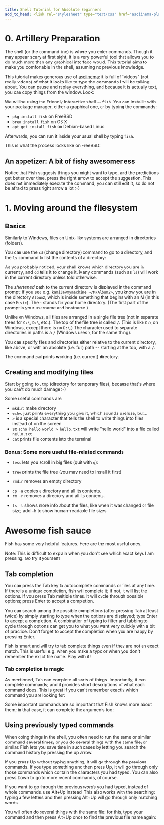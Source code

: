 ```yaml
---
title: Shell Tutorial for Absolute Beginners
add_to_head: <link rel="stylesheet" type="text/css" href="asciinema-player.css" />
---
```


# 0. Artillery Preparation

The shell (or the command line) is where you enter commands. Though it may appear scary at first sight, it is a very powerful tool that allows you to do much more than any graphical interface would. This tutorial aims to make you comfortable in the shell, assuming no previous knowledge.

This tutorial makes generous use of [asciinema](https://asciinema.org/): it is full of "videos" (not really videos) of what it looks like to type the commands I will be talking about. You can pause and replay everything, and because it is actually text, you can copy things from the window. Look:

<asciinema-player src="./cast/asciinema-demo.cast" speed="2" theme="solarized-dark" size="medium" idle-time-limit="0.2"></asciinema-player>

We will be using the Friendly Interactive shell -- `fish`. You can install it with your package manager, either a graphical one, or by typing the commands:

* `pkg install fish` on FreeBSD
* `brew install fish` on OS X
* `apt-get install fish` on Debian-based Linux

Afterwards, you can run it inside your usual shell by typing `fish`.

This is what the process looks like on FreeBSD:

<asciinema-player src="cast/install-fish.cast"></asciinema-player>

## An appetizer: A bit of fishy awesomeness

Notice that Fish suggests things you might want to type, and the predictions get better over time. press the right arrow to accept the suggestion. This does not immediately execute the command, you can still edit it, so do not be afraid to press right arrow a lot :-)

# 1. Moving around the filesystem

## Basics

Similarly to Windows, files on Unix-like systems are arranged in directories (folders). 

You can use the `cd` (change directory) command to go to a directory, and the `ls` command to list the contents of a directory:

<asciinema-player src="cast/cd-ls.cast"></asciinema-player>

As you probably noticed, your shell knows which directory you are in currently, and `cd` tells it to change it. Many commands (such as `ls`) will work in the current directory unless told otherwise.

The *shortened* path to the current directory is displayed in the command prompt: if you see e.g. `kamila@mymachine ~/M/Album2>`, you know you are in the directory `Album2`, which is inside something that begins with an M (in this case `Music`). The `~` stands for your home directory. (The first part of the prompt is your username and hostname.)

Unlike on Windows, all files are arranged in a single file tree (not in separate trees for `C:\`, `D:\`, etc.).
The top of the file tree is called `/`. (This is like `C:\` on Windows, except there is no `D:\`.) The character used to separate directories in paths is a `/` (Windows uses `\` for the same thing).

You can specify files and directories either relative to the current directory, like above, or with an absolute (i.e. full) path -- starting at the top, with a `/`.

The command `pwd` **p**rints **w**orking (i.e. current) **d**irectory.

<asciinema-player src="cast/rel-and-abs-paths.cast"></asciinema-player>

## Creating and modifying files

Start by going to `/tmp` (directory for temporary files), because that's where you can't do much damage :-)

Some useful commands are:

* `mkdir`: make directory
* `echo`: just prints everything you give it, which sounds useless, but...
* `>` is a special character that tells the shell to write things into files instead of on the screen
* so `echo hello world > hello.txt` will write "hello world" into a file called `hello.txt`
* `cat` prints file contents into the terminal

<asciinema-player src="cast/rel-and-abs-paths.cast"></asciinema-player>

### Bonus: Some more useful file-related commands

* `less` lets you scroll in big files (quit with `q`):
<!--<asciinema-player src="cast/more-file-commands-less.cast"></asciinema-player>-->
* `tree` prints the file tree (you may need to install it first)
<!--<asciinema-player src="cast/more-file-commands-tree.cast"></asciinema-player>-->
* `rmdir` removes an empty directory
<!--<asciinema-player src="cast/more-file-commands-rmdir.cast"></asciinema-player>-->
* `cp -a` copies a directory and all its contents.  
* `rm -r` removes a directory and all its contents.
<!--<asciinema-player src="cast/more-file-commands-cprm.cast"></asciinema-player>-->
* `ls -l` shows more info about the files, like when it was changed or file size; add `-h` to show human-readable file sizes
<!--<asciinema-player src="cast/more-file-commands-ll.cast"></asciinema-player>-->

# Awesome fish sauce

Fish has some very helpful features. Here are the most useful ones.

Note: This is difficult to explain when you don't see which exact keys I am pressing. Go try it yourself!

## Tab completion

You can press the Tab key to autocomplete commands or files at any time. If there is a unique completion, fish will complete it; if not, it will list the options. If you press Tab multiple times, it will cycle through possible options; press Enter to accept a completion. 

<asciinema-player src="cast/tab-completion-1.cast"></asciinema-player>

You can search among the possible completions (after pressing Tab at least twice) by simply starting to type when the options are displayed; type Enter to accept a completion. A combination of typing to filter and tabbing to cycle through options can get you to what you want very quickly with a bit of practice. Don't forget to accept the completion when you are happy by pressing Enter.

<asciinema-player src="cast/tab-completion-search.cast"></asciinema-player>

Fish is smart and will try to tab complete things even if they are not an exact match. This is useful e.g. when you make a typo or when you don't remember the exact file name. Play with it!

### Tab completion is magic

As mentioned, Tab can complete all sorts of things. Importantly, it can complete commands; and it provides short descriptions of what each command does. This is great if you can't remember exactly which command you are looking for:
<asciinema-player src="cast/tab-completion-commands.cast"></asciinema-player>

Some important commands are so important that Fish knows more about them; in that case, it can complete the arguments too:
<asciinema-player src="cast/tab-completion-commands-args.cast"></asciinema-player>

## Using previously typed commands

When doing things in the shell, you often need to run the same or similar command several times; or you do several things with the same file; or similar. Fish lets you save time in such cases by letting you search the command history by pressing the up arrow.

If you press Up without typing anything, it will go through the previous commands. If you type something and then press Up, it will go through only those commands which contain the characters you had typed. You can also press Down to go to more recent commands, of course.

<asciinema-player src="cast/history.cast"></asciinema-player>

If you want to go through the previous *words* you had typed, instead of whole commands, use Alt+Up instead. This also works with the searching: typing a few letters and then pressing Alt+Up will go through only matching words.

<asciinema-player src="cast/history-alt-1.cast"></asciinema-player>

You will often do several things with the same file: for this, type your command and then press Alt+Up once to find the previous file name again:

<asciinema-player src="cast/history-alt-2.cast"></asciinema-player>

<!--
# TODO things

 You can also set it as your default shell for your user (but NOT for root) with `chsh -s fish` (on less smart systems, you may need to tell it something like `/usr/bin/fish`).
 -->

<script>
var ds = document.getElementsByTagName('asciinema-player');
for (var i = 0; i < ds.length; ++i) {
  var d = ds[i];
  d.setAttribute('theme', 'solarized-dark');
  d.setAttribute('font-size', '1em');
  d.setAttribute('speed', 2);
  d.setAttribute('idle-time-limit', 0.2);
}


//<asciinema-player src="./cast/asciinema-demo.cast" speed="2" theme="solarized-dark" size="medium" idle-time-limit="0.2"></asciinema-player>
</script>
<script src="asciinema-player.js"></script>
